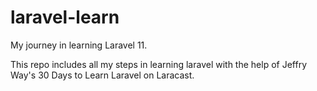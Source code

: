 # laravel-learn

My journey in learning Laravel 11.

This repo includes all my steps in learning laravel with the help of Jeffry Way's 30 Days to Learn Laravel on Laracast.
